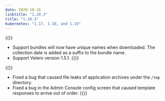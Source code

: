 ```yaml
---
date: 2020-10-16
linktitle: "1.20.3"
title: "1.20.3"
kubernetes: "1.17, 1.18, and 1.19"
---
```


{{<changes>}}
* Support bundles will now have unique names when downloaded. The collection date is added as a suffix to the bundle name.
* Support Velero version 1.5.1.
{{</changes>}}

{{<fixes>}}
* Fixed a bug that caused file leaks of application archives under the `/tmp` directory.
* Fixed a bug in the Admin Console config screen that caused template responses to arrive out of order.
{{</fixes>}}

